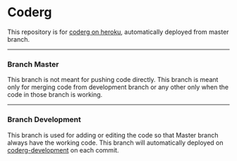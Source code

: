# Coderg

This repository is for [coderg on heroku](coderg.herokuapp.com), automatically deployed from master branch.

------



### Branch Master

This branch is not meant for pushing code directly. This branch is meant only for merging code from development branch or any other only when the code in those branch is working.

------

### Branch Development

This branch is used for adding or editing the code so that Master branch always have the working code. This branch will automatically deployed on [coderg-development](https://coderg-development.herokuapp.com) on each commit.
